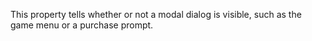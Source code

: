 This property tells whether or not a modal dialog is visible, such as the game menu or a purchase prompt.